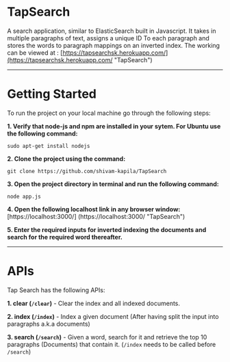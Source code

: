 # TapSearch
A search application, similar to ElasticSearch built in Javascript. It takes in multiple paragraphs of text, assigns a unique ID To each paragraph and stores the words to paragraph mappings on an inverted index. The working can be viewed at :
[https://tapsearchsk.herokuapp.com/](https://tapsearchsk.herokuapp.com/ "TapSearch")

***

# Getting Started
To run the project on your local machine go through the following steps:  

**1. Verify that node-js and npm are installed in your sytem. For Ubuntu use the following command:**  
```
sudo apt-get install nodejs
```  

**2. Clone the project using the command:**  
```
git clone https://github.com/shivam-kapila/TapSearch
```  

**3. Open the project directory in terminal and run the following command:**  
```
node app.js
```  

**4. Open the following localhost link in any browser window:**  
[https://localhost:3000/]
(https://localhost:3000/ "TapSearch") 
 
**5. Enter the required inputs for inverted indexing the documents and search for the required word thereafter.** 

***

# APIs

Tap Search has the following APIs:

**1. clear (```/clear```)** - Clear the index and all indexed documents.

**2. index (```/index```)** - Index a given document (After having split the input into paragraphs a.k.a documents)

**3. search (```/search```)** - Given a word, search for it and retrieve the top 10 paragraphs (Documents) that contain it. (```/index``` needs to be called before ```/search```)
